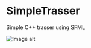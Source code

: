 # SimpleTrasser
Simple C++ trasser using SFML

![Image alt](https://github.com/maxonfjvipon/SimpleTrasser/blob/master/cmake-build-debug/out.png)
